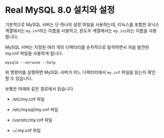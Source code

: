 # Real MySQL 8.0 설치와 설정

기본적으로 MySQL 서버는 단 하나의 설정 파일을 사용하는데, 리눅스를 포함한 유닉스 계열에서는 `my.cnf`라는 이름을 사용하고, 윈도우 계열에서는 `my.ini`라는 이름을 사용합니다.

MySQL 서버는 지정된 여러 개의 디렉터리를 순차적으로 탐색하면서 처음 발견된 my.cnf 파일을 사용하게 됩니다.


```mysql
mysqld --vervose --help
```

위 명령어를 실행하면 MySQL 서버가 어느 디렉터리에서 `my.cnf` 파일을 읽는지 확인할 수 있습니다.

보통은 아래와 같은 경로에서 읽습니다.

- /etc/my.cnf 파일

- /etc/mysql/my.cnf 파일

- /usr/etc/my.cnf 파일

- ~/.my.cnf 파일
